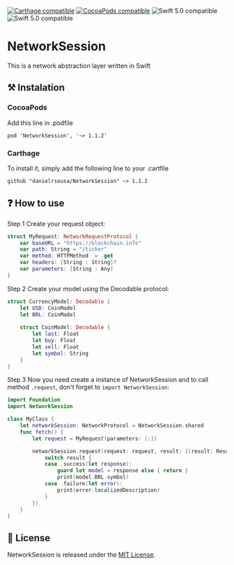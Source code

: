 [![Carthage compatible](https://img.shields.io/badge/Carthage-compatible-4BC51D.svg?style=plastic)](https://github.com/Carthage/Carthage)
[![CocoaPods compatible](https://img.shields.io/static/v1?label=CocoaPods&message=compatible&style=plastic&color=03fca5&logo=appveyo)](https://github.com/Carthage/Carthage)
![Swift 5.0 compatible](https://img.shields.io/static/v1?label=Swift&message=5.0&style=plastic&logo=appveyo)
![Swift 5.0 compatible](https://img.shields.io/static/v1?label=Minimum%20iOS%20version&message=13.2&color=F76831&style=plastic&logo=appveyo)

# NetworkSession

This is a network abstraction layer written in Swift

## ⚒ Instalation

### CocoaPods
Add this line in .podfile

`pod 'NetworkSession', '~> 1.1.2'`

### Carthage
To install it, simply add the following line to your .cartfile

`github "danielrsousa/NetworkSession" ~> 1.1.2`

## ❓ How to use 

Step 1 
Create your request object:

```swift
struct MyRequest: NetworkRequestProtocol {
    var baseURL = "https://blockchain.info"
    var path: String = "/ticker"
    var method: HTTPMethod  = .get
    var headers: [String : String]?
    var parameters: [String : Any]
}
```

Step 2 
Create your model using the Decodable protocol:

```swift
struct CurrencyModel: Decodable {
    let USD: CoinModel
    let BRL: CoinModel
    
    struct CoinModel: Decodable {
        let last: Float
        let buy: Float
        let sell: Float
        let symbol: String
    }
}
```

Step 3 
Now you need create a instance of NetworkSession and to call method `.request`, don't forget to `import NetworkSession`:

```swift
import Foundation
import NetworkSession

class MyClass {
    let networkSession: NetworkProtocol = NetworkSession.shared
    func fetch() {
        let request = MyRequest(parameters: [:])

        networkSession.request(request: request, result: {(result: Result<CurrencyModel?, NetworkError>) in
            switch result {
            case .success(let response):
                guard let model = response else { return }
                print(model.BRL.symbol)
            case .failure(let error):
                print(error.localizedDescription)
            }
        })
    }
}
```

## 📝 License

NetworkSession is released under the [MIT License](LICENSE.md).





